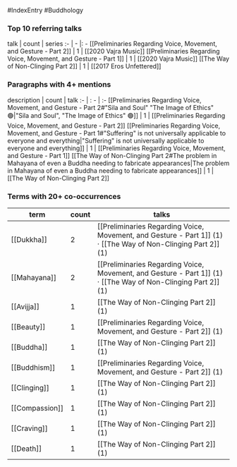 #IndexEntry #Buddhology

### Top 10 referring talks
talk | count | series
:- | - |: -
[[Preliminaries Regarding Voice, Movement, and Gesture - Part 2]] | 1 | [[2020 Vajra Music]]
[[Preliminaries Regarding Voice, Movement, and Gesture - Part 1]] | 1 | [[2020 Vajra Music]]
[[The Way of Non-Clinging Part 2]] | 1 | [[2017 Eros Unfettered]]

### Paragraphs with 4+ mentions
description | count | talk
:- | : - | :-
[[Preliminaries Regarding Voice, Movement, and Gesture - Part 2#"Sila and Soul" "The Image of Ethics" 🟢\|"Sila and Soul", "The Image of Ethics" 🟢]] | 1 | [[Preliminaries Regarding Voice, Movement, and Gesture - Part 2]]
[[Preliminaries Regarding Voice, Movement, and Gesture - Part 1#"Suffering" is not universally applicable to everyone and everything\|"Suffering" is not universally applicable to everyone and everything]] | 1 | [[Preliminaries Regarding Voice, Movement, and Gesture - Part 1]]
[[The Way of Non-Clinging Part 2#The problem in Mahayana of even a Buddha needing to fabricate appearances\|The problem in Mahayana of even a Buddha needing to fabricate appearances]] | 1 | [[The Way of Non-Clinging Part 2]]

### Terms with 20+ co-occurrences
term | count | talks
-|-|-
[[Dukkha]] | 2 | <span class="counts">[[Preliminaries Regarding Voice, Movement, and Gesture - Part 1]] (1) · [[The Way of Non-Clinging Part 2]] (1)</span> 
[[Mahayana]] | 2 | <span class="counts">[[Preliminaries Regarding Voice, Movement, and Gesture - Part 1]] (1) · [[The Way of Non-Clinging Part 2]] (1)</span> 
[[Avijja]] | 1 | <span class="counts">[[The Way of Non-Clinging Part 2]] (1)</span> 
[[Beauty]] | 1 | <span class="counts">[[Preliminaries Regarding Voice, Movement, and Gesture - Part 2]] (1)</span> 
[[Buddha]] | 1 | <span class="counts">[[The Way of Non-Clinging Part 2]] (1)</span> 
[[Buddhism]] | 1 | <span class="counts">[[Preliminaries Regarding Voice, Movement, and Gesture - Part 2]] (1)</span> 
[[Clinging]] | 1 | <span class="counts">[[The Way of Non-Clinging Part 2]] (1)</span> 
[[Compassion]] | 1 | <span class="counts">[[The Way of Non-Clinging Part 2]] (1)</span> 
[[Craving]] | 1 | <span class="counts">[[The Way of Non-Clinging Part 2]] (1)</span> 
[[Death]] | 1 | <span class="counts">[[The Way of Non-Clinging Part 2]] (1)</span> 

